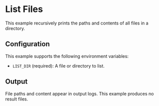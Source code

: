 # List Files

This example recursively prints the paths and contents of all files in a directory.

## Configuration

This example supports the following environment variables:

- `LIST_DIR` (required): A file or directory to list.

## Output

File paths and content appear in output logs. This example produces no result files.
